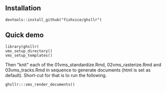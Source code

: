## Installation

```
devtools::install_github("fishvice/ghsllr")
```
## Quick demo

```
library(ghsllr)
vms_setup_directory()
vms_setup_templates()
```

Then "knit" each of the 01vms_standardize.Rmd, 02vms_rasterize.Rmd and 03vms_tracks.Rmd in sequence to generate documents (html is set as default). Short-cut for that is to run the following.
```
ghsllr:::vms_render_documents()
```
